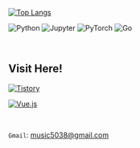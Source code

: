 [![Top Langs](https://github-readme-stats.vercel.app/api/top-langs/?username=Denev6&layout=compact&theme=vision-friendly-light)](https://github.com/Denev6)
 
<p>
<img alt="Python" src="https://img.shields.io/badge/Python-3776AB.svg?&style=for-the-badge&logo=Python&logoColor=white"/> 
<img alt="Jupyter" src="https://img.shields.io/badge/Jupyter-F37626.svg?&style=for-the-badge&logo=Jupyter&logoColor=white"/> 
<img alt="PyTorch" src="https://img.shields.io/badge/PyTorch-EE4C2C.svg?&style=for-the-badge&logo=PyTorch&logoColor=white"/>
<img alt="Go" src="https://img.shields.io/badge/Go-00ADD8.svg?&style=for-the-badge&logo=Go&logoColor=white"/> 
</p>
<br />

## Visit Here!

<a href="https://denev6.tistory.com/" target="_blank"><img alt="Tistory" src ="https://img.shields.io/badge/Blog-333333.svg?&style=for-the-badge&logo=Tistory&logoColor=white"/></a>

<a href="https://denev6.github.io/profile/" target="_blank"><img alt="Vue.js" src ="https://img.shields.io/badge/Profile-4FC08D.svg?&style=for-the-badge&logo=Vue.js&logoColor=black"/></a>

<br />

`Gmail`: music5038@gmail.com

